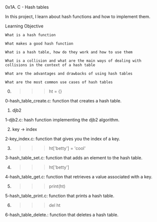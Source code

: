 0x1A. C - Hash tables

In this project, I learn about hash functions and how to implement them.

Learning Objective

    What is a hash function

    What makes a good hash function

    What is a hash table, how do they work and how to use them

    What is a collision and what are the main ways of dealing with collisions in the context of a hash table

    What are the advantages and drawbacks of using hash tables

    What are the most common use cases of hash tables


0. >>> ht = {}

0-hash_table_create.c: function that creates a hash table.


1. djb2

1-djb2.c: hash function implementing the djb2 algorithm.


2. key -> index

2-key_index.c: function that gives you the index of a key.


3. >>> ht['betty'] = 'cool'

3-hash_table_set.c: function that adds an element to the hash table.


4. >>> ht['betty']

4-hash_table_get.c: function that retrieves a value associated with a key.


5. >>> print(ht)

5-hash_table_print.c: function that prints a hash table.


6. >>> del ht

6-hash_table_delete.: function that deletes a hash table.
